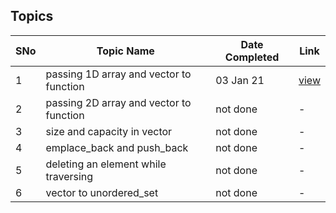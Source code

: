 ## Topics

SNo | Topic Name | Date Completed | Link |
----|------------|----------------|------|
1 | passing 1D array and vector to function | 03 Jan 21 | [view](1D_vector_function.cpp) | 
2 | passing 2D array and vector to function | not done | - |
3 | size and capacity in vector | not done | - |
4 | emplace_back and push_back | not done | - |
5 | deleting an element while traversing | not done | - |
6 | vector to unordered_set | not done | - | 